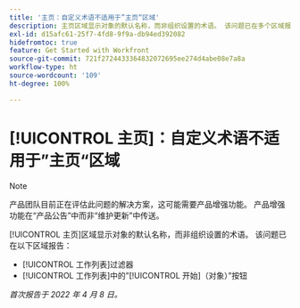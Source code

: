 ```yaml
---
title: '主页：自定义术语不适用于”主页“区域'
description: 主页区域显示对象的默认名称，而非组织设置的术语。 该问题已在多个区域报告。
exl-id: d15afc61-25f7-4fd8-9f9a-db94ed392082
hidefromtoc: true
feature: Get Started with Workfront
source-git-commit: 721f2724433364832072695ee274d4abe08e7a8a
workflow-type: ht
source-wordcount: '109'
ht-degree: 100%

---
```


# [!UICONTROL 主页]：自定义术语不适用于”主页“区域

>[!NOTE]
>
>产品团队目前正在评估此问题的解决方案，这可能需要产品增强功能。 产品增强功能在“产品公告”中而非“维护更新”中传送。

[!UICONTROL 主页]区域显示对象的默认名称，而非组织设置的术语。 该问题已在以下区域报告：

* [!UICONTROL 工作列表]过滤器
* [!UICONTROL 工作列表]中的”[!UICONTROL 开始]（对象）”按钮

_首次报告于 2022 年 4 月 8 日。_
